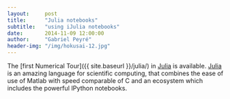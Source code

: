 ```yaml
---
layout:     post
title:      "Julia notebooks"
subtitle:   "using iJulia notebooks"
date:       2014-11-09 12:00:00
author:     "Gabriel Peyré"
header-img: "/img/hokusai-12.jpg"
---
```


The [first Numerical Tour]({{ site.baseurl }}/julia/) in [Julia](http://julialang.org/) is available. [Julia](http://julialang.org/) is an amazing language for scientific computing, that combines the ease of use of Matlab with speed comparable of C and an ecosystem which includes the powerful IPython notebooks.  